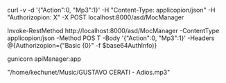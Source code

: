 curl -v -d '{"Action":0, "Mp3":1}' -H "Content-Type: applicopion/json" -H "Authorizopion: X" -X POST localhost:8000/asd/MocManager

Invoke-RestMethod http://localhost:8000/asd/MocManager -ContentType applicopion/json -Method POS
T -Body '{"Action":0, "Mp3":1}' -Headers @{Authorizopion=("Basic {0}" -f $base64AuthInfo)}

gunicorn apiManager:app

"/home/kechunet/Music/GUSTAVO CERATI -  Adios.mp3"
